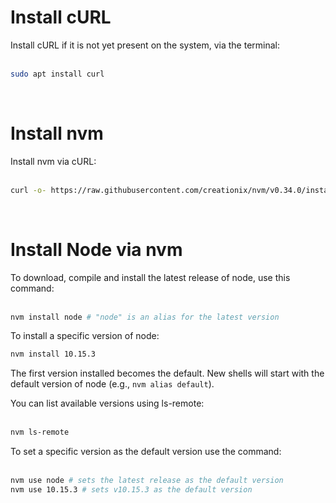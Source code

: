 <!-- TITLE: Install Node Js -->
<!-- SUBTITLE: ...on Linux Ubuntu 18.04 LTS using Node Version Manager (NVM) -->

# Install cURL
Install cURL if it is not yet present on the system, via the terminal:<br><br>

```bash
sudo apt install curl
```
<br>

# Install nvm
Install nvm via cURL:<br><br>

```bash
curl -o- https://raw.githubusercontent.com/creationix/nvm/v0.34.0/install.sh | bash
```
<br>

# Install Node via nvm
To download, compile and install the latest release of node, use this command:<br><br>

```bash
nvm install node # "node" is an alias for the latest version
```

To install a specific version of node:

```bash
nvm install 10.15.3
```

The first version installed becomes the default. New shells will start with the default version of node (e.g., ```nvm alias default```).

You can list available versions using ls-remote:<br><br>

```bash
nvm ls-remote
```

To set a specific version as the default version use the command:<br><br>

```bash
nvm use node # sets the latest release as the default version
nvm use 10.15.3 # sets v10.15.3 as the default version
```